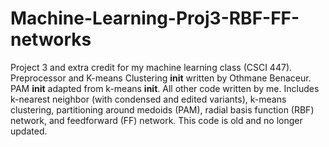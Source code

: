 # Machine-Learning-Proj3-RBF-FF-networks
Project 3 and extra credit for my machine learning class (CSCI 447). Preprocessor and K-means Clustering __init__ written by Othmane Benaceur. PAM __init__ adapted from k-means __init__. All other code written by me. Includes k-nearest neighbor (with condensed and edited variants), k-means clustering, partitioning around medoids (PAM), radial basis function (RBF) network, and feedforward (FF) network.
This code is old and no longer updated.
